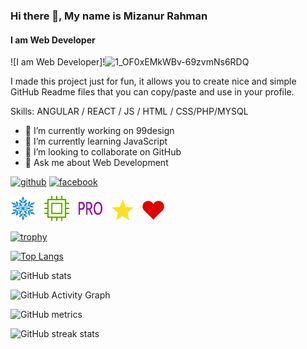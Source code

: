 ### Hi there 👋, My name is Mizanur Rahman
#### I am Web Developer
![I am Web Developer]!![1_OF0xEMkWBv-69zvmNs6RDQ](https://user-images.githubusercontent.com/96472499/147044341-31fbecbb-bf50-4831-9a12-e3f30b648a3e.gif)



I made this project just for fun, it allows you to create nice and simple GitHub Readme files that you can copy/paste and use in your profile.

Skills: ANGULAR / REACT / JS / HTML / CSS/PHP/MYSQL

- 🔭 I’m currently working on 99design 
- 🌱 I’m currently learning JavaScript 
- 👯 I’m looking to collaborate on GitHub 
- 💬 Ask me about Web Development 


[<img src='https://cdn.jsdelivr.net/npm/simple-icons@3.0.1/icons/github.svg' alt='github' height='40'>](https://github.com/mizanurrahmanoi)  [<img src='https://cdn.jsdelivr.net/npm/simple-icons@3.0.1/icons/facebook.svg' alt='facebook' height='40'>](https://www.facebook.com/mizanurrahman)  

<a href='https://archiveprogram.github.com/'><img src='https://raw.githubusercontent.com/acervenky/animated-github-badges/master/assets/acbadge.gif' width='40' height='40'></a> <a href='https://docs.github.com/en/developers'><img src='https://raw.githubusercontent.com/acervenky/animated-github-badges/master/assets/devbadge.gif' width='40' height='40'></a> <a href='https://github.com/pricing'><img src='https://raw.githubusercontent.com/acervenky/animated-github-badges/master/assets/pro.gif' width='40' height='40'></a> <a href='https://stars.github.com/'><img src='https://raw.githubusercontent.com/acervenky/animated-github-badges/master/assets/starbadge.gif' width='35' height='35'></a> <a href='https://docs.github.com/en/github/supporting-the-open-source-community-with-github-sponsors'><img src='https://raw.githubusercontent.com/acervenky/animated-github-badges/master/assets/sponsorbadge.gif' width='35' height='35'></a> 

[![trophy](https://github-profile-trophy.vercel.app/?username=mizanurrahmanoi)](https://github.com/ryo-ma/github-profile-trophy)

[![Top Langs](https://github-readme-stats.vercel.app/api/top-langs/?username=mizanurrahmanoi)](https://github.com/anuraghazra/github-readme-stats)

![GitHub stats](https://github-readme-stats.vercel.app/api?username=mizanurrahmanoi&show_icons=true&count_private=true)  

![GitHub Activity Graph](https://activity-graph.herokuapp.com/graph?username=mizanurrahmanoi)  

![GitHub metrics](https://metrics.lecoq.io/mizanurrahmanoi)  

![GitHub streak stats](https://github-readme-streak-stats.herokuapp.com/?user=mizanurrahmanoi)  
